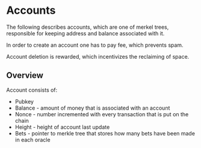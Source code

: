 # Accounts

The following describes accounts, which are one of merkel trees, responsible for keeping address and balance associated with it.

In order to create an account one has to pay fee, which prevents spam.

Account deletion is rewarded, which incentivizes the reclaiming of space.

## Overview

Account consists of:
* Pubkey
* Balance - amount of money that is associated with an account
* Nonce - number incremented with every transaction that is put on the chain
* Height - height of account last update
* Bets - pointer to merkle tree that stores how many bets have been made in each oracle



